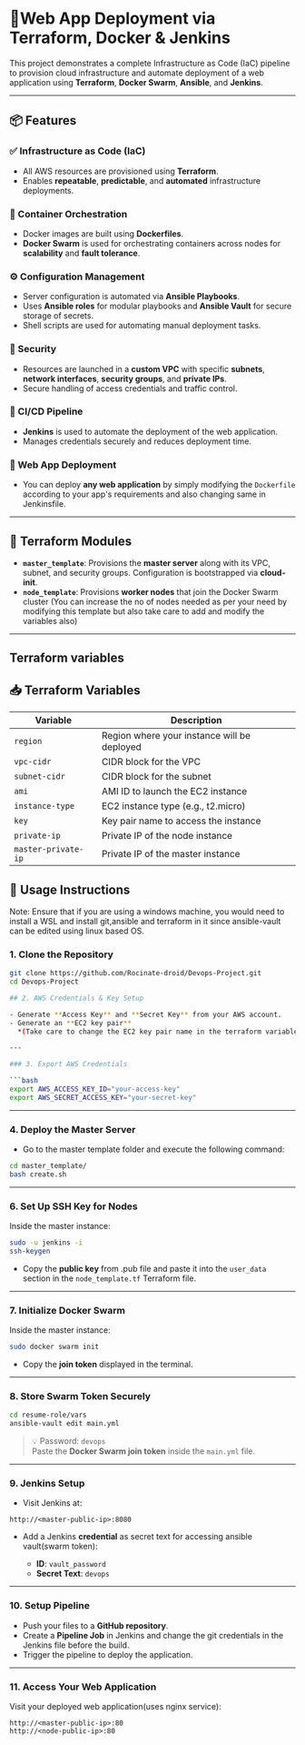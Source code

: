 # 🚀Web App Deployment via Terraform, Docker & Jenkins

This project demonstrates a complete Infrastructure as Code (IaC) pipeline to provision cloud infrastructure and automate deployment of a web application using **Terraform**, **Docker Swarm**, **Ansible**, and **Jenkins**.

---

## 📦 Features

### ✅ Infrastructure as Code (IaC)
- All AWS resources are provisioned using **Terraform**.
- Enables **repeatable**, **predictable**, and **automated** infrastructure deployments.

### 🐳 Container Orchestration
- Docker images are built using **Dockerfiles**.
- **Docker Swarm** is used for orchestrating containers across nodes for **scalability** and **fault tolerance**.

### ⚙️ Configuration Management
- Server configuration is automated via **Ansible Playbooks**.
- Uses **Ansible roles** for modular playbooks and **Ansible Vault** for secure storage of secrets.
- Shell scripts are used for automating manual deployment tasks.

### 🔐 Security
- Resources are launched in a **custom VPC** with specific **subnets**, **network interfaces**, **security groups**, and **private IPs**.
- Secure handling of access credentials and traffic control.

### 🔄 CI/CD Pipeline
- **Jenkins** is used to automate the deployment of the web application.
- Manages credentials securely and reduces deployment time.

### 🔧 Web App Deployment
- You can deploy **any web application** by simply modifying the `Dockerfile` according to your app's requirements and also changing same in Jenkinsfile.

---

## 📁 Terraform Modules

- **`master_template`**: Provisions the **master server** along with its VPC, subnet, and security groups. Configuration is bootstrapped via **cloud-init**.
- **`node_template`**: Provisions **worker nodes** that join the Docker Swarm cluster (You can increase the no of nodes needed as per your need by modifying this template but also take care to add and modify the variables also)

---
## Terraform variables

## 📥 Terraform Variables

| Variable            | Description                                     |
|---------------------|-------------------------------------------------|
| `region`            | Region where your instance will be deployed     |
| `vpc-cidr`          | CIDR block for the VPC                          |
| `subnet-cidr`       | CIDR block for the subnet                       |
| `ami`               | AMI ID to launch the EC2 instance               |
| `instance-type`     | EC2 instance type (e.g., t2.micro)              |
| `key`               | Key pair name to access the instance            |
| `private-ip`        | Private IP of the node instance                 |
| `master-private-ip` | Private IP of the master instance               |

## 🚀 Usage Instructions

Note: Ensure that if you are using a windows machine, you would need to install a WSL and install git,ansible and terraform in it since ansible-vault can be edited using linux based OS.

### 1. Clone the Repository

```bash
git clone https://github.com/Rocinate-droid/Devops-Project.git
cd Devops-Project

## 2. AWS Credentials & Key Setup

- Generate **Access Key** and **Secret Key** from your AWS account.
- Generate an **EC2 key pair**  
  *(Take care to change the EC2 key pair name in the terraform variables.)*

---

### 3. Export AWS Credentials

```bash
export AWS_ACCESS_KEY_ID="your-access-key"
export AWS_SECRET_ACCESS_KEY="your-secret-key"
```

---

### 4. Deploy the Master Server

- Go to the master template folder and execute the following command:
```bash
cd master_template/
bash create.sh
```

---

### 6. Set Up SSH Key for Nodes

Inside the master instance:

```bash
sudo -u jenkins -i
ssh-keygen
```

- Copy the **public key** from .pub file and paste it into the `user_data` section in the `node_template.tf` Terraform file.

---

### 7. Initialize Docker Swarm

Inside the master instance:

```bash
sudo docker swarm init
```

- Copy the **join token** displayed in the terminal.

---

### 8. Store Swarm Token Securely

```bash
cd resume-role/vars
ansible-vault edit main.yml
```

> 💡 Password: `devops`  
> Paste the **Docker Swarm join token** inside the `main.yml` file.

---

### 9. Jenkins Setup

- Visit Jenkins at:

```
http://<master-public-ip>:8080
```

- Add a Jenkins **credential** as secret text for accessing ansible vault(swarm token):

  - **ID**: `vault_password`  
  - **Secret Text**: `devops`

---

### 10. Setup Pipeline

- Push your files to a **GitHub repository**.
- Create a **Pipeline Job** in Jenkins and change the git credentials in the Jenkins file before the build.
- Trigger the pipeline to deploy the application.

---

### 11. Access Your Web Application

Visit your deployed web application(uses nginx service):

```
http://<master-public-ip>:80
http://<node-public-ip>:80
```
